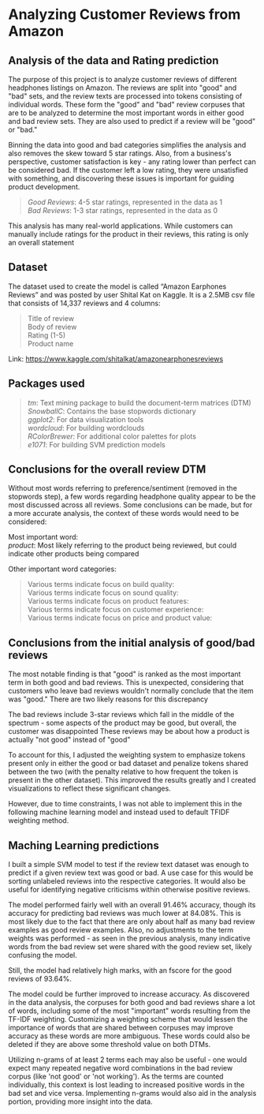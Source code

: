 # Analyzing Customer Reviews from Amazon

## Analysis of the data and Rating prediction

The purpose of this project is to analyze customer reviews of different headphones listings on Amazon. The reviews are split into "good" and "bad" sets, 
and the review texts are processed into tokens consisting of individual words. These form the "good" and "bad" review corpuses that are to be analyzed 
to determine the most important words in either good and bad review sets. They are also used to predict if a review will be "good" or "bad."

Binning the data into good and bad categories simplifies the analysis and also removes the skew toward 5 star ratings. Also, from a business's perspective, 
customer satisfaction is key - any rating lower than perfect can be considered bad. If the customer left a low rating, they were unsatisfied with something, 
and discovering these issues is important for guiding product development.

> *Good Reviews*: 4-5 star ratings, represented in the data as 1<br>
> *Bad Reviews*: 1-3 star ratings, represented in the data as 0

This analysis has many real-world applications. While customers can manually include ratings for the product in their reviews, this rating is only an overall statement

## Dataset

The dataset used to create the model is called “Amazon Earphones Reviews” and was posted by user Shital Kat on Kaggle. It is a 2.5MB csv file that consists of 
14,337 reviews and 4 columns:

>Title of review<br>
>Body of review<br>
>Rating (1-5)<br>
>Product name

Link: https://www.kaggle.com/shitalkat/amazonearphonesreviews

## Packages used

>*tm*: Text mining package to build the document-term matrices (DTM)<br>
>*SnowballC*: Contains the base stopwords dictionary<br>
>*ggplot2*: For data visualization tools<br>
>*wordcloud*: For building wordclouds<br>
>*RColorBrewer*: For additional color palettes for plots<br>
>*e1071*: For building SVM prediction models

## Conclusions for the overall review DTM

Without most words referring to preference/sentiment (removed in the stopwords step), a few words regarding headphone quality appear to be the most 
discussed across all reviews. Some conclusions can be made, but for a more accurate analysis, the context of these words would need to be considered:

Most important word:<br>
*product*: Most likely referring to the product being reviewed, but could indicate other products being compared

Other important word categories:<br>
>Various terms indicate focus on build quality:<br>
>Various terms indicate focus on sound quality:<br>
>Various terms indicate focus on product features:<br>
>Various terms indicate focus on customer experience:<br>
>Various terms indicate focus on price and product value:

## Conclusions from the initial analysis of good/bad reviews

The most notable finding is that "good" is ranked as the most important term in both good and bad reviews. This is unexpected, considering that customers who 
leave bad reviews wouldn't normally conclude that the item was "good." There are two likely reasons for this discrepancy

The bad reviews include 3-star reviews which fall in the middle of the spectrum - some aspects of the product may be good, but overall, the customer was disappointed
These reviews may be about how a product is actually "not good" instead of "good"

To account for this, I adjusted the weighting system to emphasize tokens present only in either the good or bad dataset and penalize tokens shared between the two 
(with the penalty relative to how frequent the token is present in the other dataset). This improved the results greatly and I created visualizations to reflect 
these significant changes. 

However, due to time constraints, I was not able to implement this in the following machine learning model and instead used to default TFIDF weighting method.

## Maching Learning predictions

I built a simple SVM model to test if the review text dataset was enough to predict if a given review text was good or bad. A use case for this would be sorting 
unlabeled reviews into the respective categories. It would also be useful for identifying negative criticisms within otherwise positive reviews.

The model performed fairly well with an overall 91.46% accuracy, though its accuracy for predicting bad reviews was much lower at 84.08%. 
This is most likely due to the fact that there are only about half as many bad review examples as good review examples. Also, no adjustments to the term weights 
was performed - as seen in the previous analysis, many indicative words from the bad review set were shared with the good review set, likely confusing the model.

Still, the model had relatively high marks, with an fscore for the good reviews of 93.64%.

The model could be further improved to increase accuracy. As discovered in the data analysis, the corpuses for both good and bad reviews share a lot of words, 
including some of the most "important" words resulting from the TF-IDF weighting. Customizing a weighting scheme that would lessen the importance of words that 
are shared between corpuses may improve accuracy as these words are more ambiguous. These words could also be deleted if they are above some threshold value on 
both DTMs.

Utilizing n-grams of at least 2 terms each may also be useful - one would expect many repeated negative word combinations in the bad review corpus (like 'not good' 
or 'not working'). As the terms are counted individually, this context is lost leading to increased positive words in the bad set and vice versa. Implementing 
n-grams would also aid in the analysis portion, providing more insight into the data.

